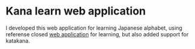 # Kana learn web application

I developed this web application for learning Japanese alphabet, using referense closed [web application](http://hiragana.training/) for learning, but also added support for katakana.